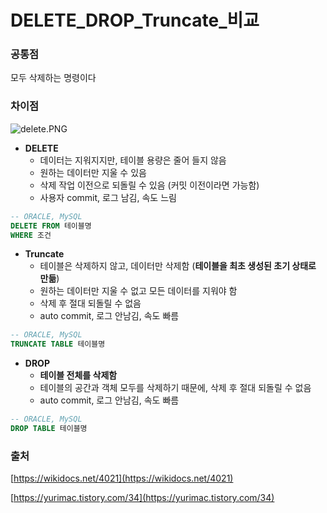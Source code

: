 # DELETE_DROP_Truncate_비교

### 공통점

모두 삭제하는 명령이다

### 차이점

![delete.PNG](DELETE_DROP_Truncate_%E1%84%87%E1%85%B5%E1%84%80%E1%85%AD%20c270799c368d46c5a91e7ffaea17dbe2/delete.png)

- **DELETE**
    - 데이터는 지워지지만, 테이블 용량은 줄어 들지 않음
    - 원하는 데이터만 지울 수 있음
    - 삭제 작업 이전으로 되돌릴 수 있음 (커밋 이전이라면 가능함)
    - 사용자 commit, 로그 남김, 속도 느림

```sql
-- ORACLE, MySQL
DELETE FROM 테이블명
WHERE 조건
```

- **Truncate**
    - 테이블은 삭제하지 않고, 데이터만 삭제함 (**테이블을 최초 생성된 초기 상태로 만듦**)
    - 원하는 데이터만 지울 수 없고 모든 데이터를 지워야 함
    - 삭제 후 절대 되돌릴 수 없음
    - auto commit, 로그 안남김, 속도 빠름

```sql
-- ORACLE, MySQL 
TRUNCATE TABLE 테이블명
```

- **DROP**
    - **테이블 전체를 삭제함**
    - 테이블의 공간과 객체 모두를 삭제하기 때문에, 삭제 후 절대 되돌릴 수 없음
    - auto commit, 로그 안남김, 속도 빠름

```sql
-- ORACLE, MySQL
DROP TABLE 테이블명 
```

### 출처

[https://wikidocs.net/4021](https://wikidocs.net/4021)

[https://yurimac.tistory.com/34](https://yurimac.tistory.com/34)
